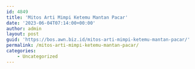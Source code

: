 ```yaml
---
id: 4849
title: 'Mitos Arti Mimpi Ketemu Mantan Pacar'
date: '2023-06-04T07:14:00+00:00'
author: admin
layout: post
guid: 'https://bos.awn.biz.id/mitos-arti-mimpi-ketemu-mantan-pacar/'
permalink: /mitos-arti-mimpi-ketemu-mantan-pacar/
categories:
    - Uncategorized
---
```


